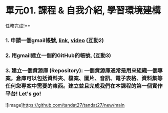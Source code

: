 # 單元01. 課程 & 自我介紹, 學習環境建構

任務完成!**

### **1. 申請一個gmail帳號, [link](https://accounts.google.com/signup/v2/webcreateaccount?flowName=GlifWebSignIn&flowEntry=SignUp), [video](https://www.youtube.com/watch?v=mR_JTMzomks) (互動2)**

### **2. 用gmail建立一個的GitHub的帳號**, **(互動3)**

### **3. 建立一個資源庫 (Repository):**  一個**資源庫**通常是用來組織一個專案，倉庫可以包括資料夾、檔案、圖片、音訊、電子表格、資料集等任何您專案中需要的東西。建立並且完成我們在本課程的第一個實作平台! **Let's go!**

![image]https://github.com/tandat27/tandat27/new/main
